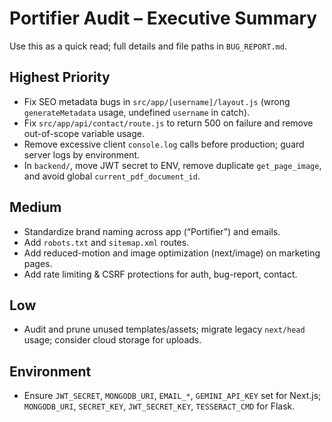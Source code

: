 # Portifier Audit – Executive Summary

Use this as a quick read; full details and file paths in `BUG_REPORT.md`.

## Highest Priority
- Fix SEO metadata bugs in `src/app/[username]/layout.js` (wrong `generateMetadata` usage, undefined `username` in catch).
- Fix `src/app/api/contact/route.js` to return 500 on failure and remove out-of-scope variable usage.
- Remove excessive client `console.log` calls before production; guard server logs by environment.
- In `backend/`, move JWT secret to ENV, remove duplicate `get_page_image`, and avoid global `current_pdf_document_id`.

## Medium
- Standardize brand naming across app (“Portifier”) and emails.
- Add `robots.txt` and `sitemap.xml` routes.
- Add reduced-motion and image optimization (next/image) on marketing pages.
- Add rate limiting & CSRF protections for auth, bug-report, contact.

## Low
- Audit and prune unused templates/assets; migrate legacy `next/head` usage; consider cloud storage for uploads.

## Environment
- Ensure `JWT_SECRET`, `MONGODB_URI`, `EMAIL_*`, `GEMINI_API_KEY` set for Next.js; `MONGODB_URI`, `SECRET_KEY`, `JWT_SECRET_KEY`, `TESSERACT_CMD` for Flask.

